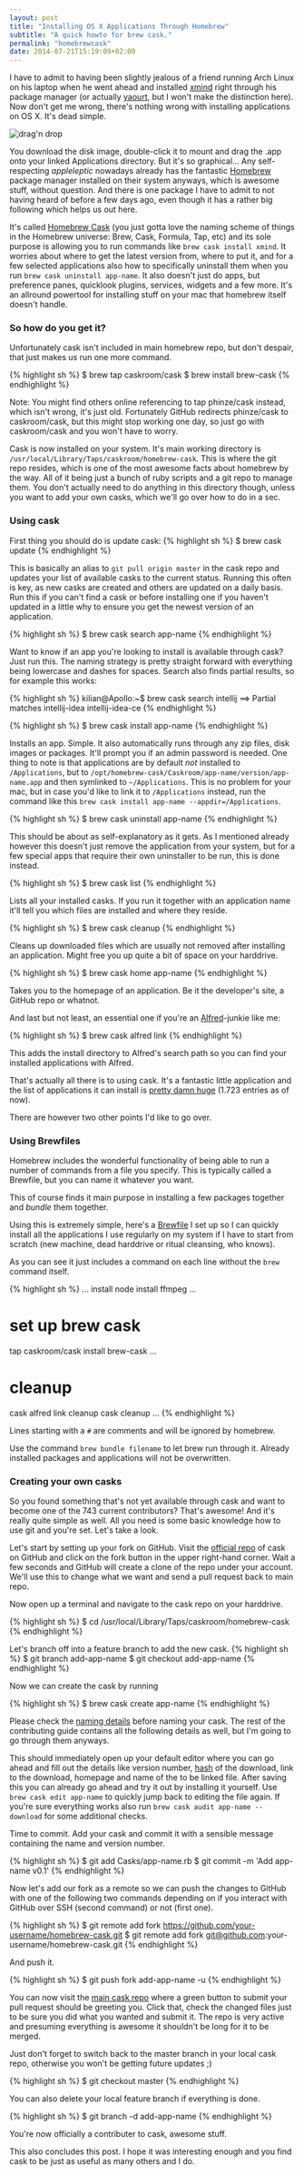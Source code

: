 ```yaml
---
layout: post
title: "Installing OS X Applications Through Homebrew"
subtitle: "A quick howto for brew cask."
permalink: "homebrewcask"
date: 2014-07-21T15:19:09+02:00
---
```


I have to admit to having been slightly jealous of a friend running Arch Linux on his laptop when he went ahead and installed [xmind](http://www.xmind.net/de/) right through his package manager (or actually [yaourt](https://wiki.archlinux.org/index.php/yaourt), but I won't make the distinction here). Now don't get me wrong, there's nothing wrong with installing applications on OS X. It's dead simple.

![drag'n drop](http://i.imgur.com/oHxuD7K.png)

You download the disk image, double-click it to mount and drag the .app onto your linked Applications directory. But it's so graphical... Any self-respecting *appleleptic* nowadays already has the fantastic [Homebrew](http://brew.sh/) package manager installed on their system anyways, which is awesome stuff, without question. And there is one package I have to admit to not having heard of before a few days ago, even though it has a rather big following which helps us out here.

It's called [Homebrew Cask](http://caskroom.io/) (you just gotta love the naming scheme of things in the Homebrew universe: Brew, Cask, Formula, Tap, etc) and its sole purpose is allowing you to run commands like `brew cask install xmind`. It worries about where to get the latest version from, where to put it, and for a few selected applications also how to specifically uninstall them when you run `brew cask uninstall app-name`. It also doesn't just do apps, but preference panes, quicklook plugins, services, widgets and a few more. It's an allround powertool for installing stuff on your mac that homebrew itself doesn't handle.

### So how do you get it?

Unfortunately cask isn't included in main homebrew repo, but don't despair, that just makes us run one more command.

{% highlight sh %}
$ brew tap caskroom/cask
$ brew install brew-cask
{% endhighlight %}

Note: You might find others online referencing to tap phinze/cask instead, which isn't wrong, it's just old. Fortunately GitHub redirects phinze/cask to caskroom/cask, but this might stop working one day, so just go with caskroom/cask and you won't have to worry.

Cask is now installed on your system. It's main working directory is `/usr/local/Library/Taps/caskroom/homebrew-cask`. This is where the git repo resides, which is one of the most awesome facts about homebrew by the way. All of it being just a bunch of ruby scripts and a git repo to manage them. You don't actually need to do anything in this directory though, unless you want to add your own casks, which we'll go over how to do in a sec.

### Using cask

First thing you should do is update cask:
{% highlight sh %}
$ brew cask update
{% endhighlight %}

This is basically an alias to `git pull origin master` in the cask repo and updates your list of available casks to the current status. Running this often is key, as new casks are created and others are updated on a daily basis. Run this if you can't find a cask or before installing one if you haven't updated in a little why to ensure you get the newest version of an application.

{% highlight sh %}
$ brew cask search app-name
{% endhighlight %}

Want to know if an app you're looking to install is available through cask? Just run this. The naming strategy is pretty straight forward with everything being lowercase and dashes for spaces. Search also finds partial results, so for example this works:

{% highlight sh %}
kilian@Apollo:~$ brew cask search intellij
==> Partial matches
intellij-idea	    intellij-idea-ce
{% endhighlight %}

{% highlight sh %}
$ brew cask install app-name
{% endhighlight %}

Installs an app. Simple. It also automatically runs through any zip files, disk images or packages. It'll prompt you if an admin password is needed.
One thing to note is that applications are by default *not* installed to `/Applications`, but to `/opt/homebrew-cask/Caskroom/app-name/version/app-name.app` and then symlinked to `~/Applications`. This is no problem for your mac, but in case you'd like to link it to `/Applications` instead, run the command like this `brew cask install app-name --appdir=/Applications`.

{% highlight sh %}
$ brew cask uninstall app-name
{% endhighlight %}

This should be about as self-explanatory as it gets. As I mentioned already however this doesn't just remove the application from your system, but for a few special apps that require their own uninstaller to be run, this is done instead.

{% highlight sh %}
$ brew cask list
{% endhighlight %}

Lists all your installed casks. If you run it together with an application name it'll tell you which files are installed and where they reside.

{% highlight sh %}
$ brew cask cleanup
{% endhighlight %}

Cleans up downloaded files which are usually not removed after installing an application. Might free you up quite a bit of space on your harddrive.

{% highlight sh %}
$ brew cask home app-name
{% endhighlight %}

Takes you to the homepage of an application. Be it the developer's site, a GitHub repo or whatnot.

And last but not least, an essential one if you're an [Alfred](http://www.alfredapp.com/)-junkie like me:

{% highlight sh %}
$ brew cask alfred link
{% endhighlight %}

This adds the install directory to Alfred's search path so you can find your installed applications with Alfred.

That's actually all there is to using cask. It's a fantastic little application and the list of applications it can install is [pretty damn huge](https://github.com/caskroom/homebrew-cask/tree/master/Casks) (1.723 entries as of now).

There are however two other points I'd like to go over.

### Using Brewfiles

Homebrew includes the wonderful functionality of being able to run a number of commands from a file you specify. This is typically called a Brewfile, but you can name it whatever you want.

This of course finds it main purpose in installing a few packages together and *bundle* them together.

Using this is extremely simple, here's a [Brewfile](https://github.com/kiliankoe/dotfiles/blob/master/Brewfile) I set up so I can quickly install all the applications I use regularly on my system if I have to start from scratch (new machine, dead harddrive or ritual cleansing, who knows).

As you can see it just includes a command on each line without the `brew` command itself.

{% highlight sh %}
...
install node
install ffmpeg
...
# set up brew cask
tap caskroom/cask
install brew-cask
...
# cleanup
cask alfred link
cleanup
cask cleanup
...
{% endhighlight %}

Lines starting with a `#` are comments and will be ignored by homebrew.

Use the command `brew bundle filename` to let brew run through it. Already installed packages and applications will not be overwritten.

### Creating your own casks

So you found something that's not yet available through cask and want to become one of the 743 current contributors? That's awesome! And it's really quite simple as well. All you need is some basic knowledge how to use git and you're set. Let's take a look.

Let's start by setting up your fork on GitHub. Visit the [official repo](https://github.com/caskroom/homebrew-cask) of cask on GitHub and click on the fork button in the upper right-hand corner. Wait a few seconds and GitHub will create a clone of the repo under your account. We'll use this to change what we want and send a pull request back to main repo.

Now open up a terminal and navigate to the cask repo on your harddrive.

{% highlight sh %}
$ cd /usr/local/Library/Taps/caskroom/homebrew-cask
{% endhighlight %}

Let's branch off into a feature branch to add the new cask.
{% highlight sh %}
$ git branch add-app-name
$ git checkout add-app-name
{% endhighlight %}

Now we can create the cask by running

{% highlight sh %}
$ brew cask create app-name
{% endhighlight %}

Please check the [naming details](https://github.com/caskroom/homebrew-cask/blob/master/CONTRIBUTING.md#cask-naming-details) before naming your cask. The rest of the contributing guide contains all the following details as well, but I'm going to go through them anyways.

This should immediately open up your default editor where you can go ahead and fill out the details like version number, [hash](http://notepad2.blogspot.de/2012/07/mac-os-x-how-to-generate-md5-sha1.html) of the download, link to the download, homepage and name of the to be linked file. After saving this you can already go ahead and try it out by installing it yourself. Use `brew cask edit app-name` to quickly jump back to editing the file again. If you're sure everything works also run `brew cask audit app-name --download` for some additional checks.

Time to commit. Add your cask and commit it with a sensible message containing the name and version number.

{% highlight sh %}
$ git add Casks/app-name.rb
$ git commit -m 'Add app-name v0.1'
{% endhighlight %}

Now let's add our fork as a remote so we can push the changes to GitHub with one of the following two commands depending on if you interact with GitHub over SSH (second command) or not (first one).

{% highlight sh %}
$ git remote add fork https://github.com/your-username/homebrew-cask.git
$ git remote add fork git@github.com:your-username/homebrew-cask.git
{% endhighlight %}

And push it.

{% highlight sh %}
$ git push fork add-app-name -u
{% endhighlight %}

You can now visit the [main cask repo](https://github.com/caskroom/homebrew-cask) where a green button to submit your pull request should be greeting you. Click that, check the changed files just to be sure you did what you wanted and submit it. The repo is very active and presuming everything is awesome it shouldn't be long for it to be merged.

Just don't forget to switch back to the master branch in your local cask repo, otherwise you won't be getting future updates ;)

{% highlight sh %}
$ git checkout master
{% endhighlight %}

You can also delete your local feature branch if everything is done.

{% highlight sh %}
$ git branch -d add-app-name
{% endhighlight %}

You're now officially a contributer to cask, awesome stuff.

This also concludes this post. I hope it was interesting enough and you find cask to be just as useful as many others and I do.

